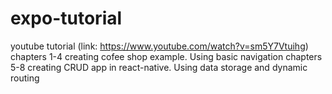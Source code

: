 # expo-tutorial
youtube tutorial (link: https://www.youtube.com/watch?v=sm5Y7Vtuihg)
chapters 1-4
creating cofee shop example. Using basic navigation
chapters 5-8
creating CRUD app in react-native. Using data storage and dynamic routing
